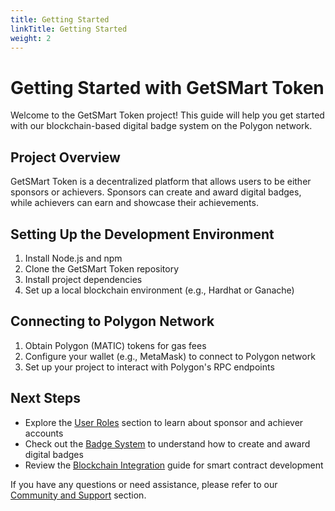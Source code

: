 ```yaml
---
title: Getting Started
linkTitle: Getting Started
weight: 2
---
```


# Getting Started with GetSMart Token

Welcome to the GetSMart Token project! This guide will help you get started with our blockchain-based digital badge system on the Polygon network.

## Project Overview

GetSMart Token is a decentralized platform that allows users to be either sponsors or achievers. Sponsors can create and award digital badges, while achievers can earn and showcase their achievements.

## Setting Up the Development Environment

1. Install Node.js and npm
2. Clone the GetSMart Token repository
3. Install project dependencies
4. Set up a local blockchain environment (e.g., Hardhat or Ganache)

## Connecting to Polygon Network

1. Obtain Polygon (MATIC) tokens for gas fees
2. Configure your wallet (e.g., MetaMask) to connect to Polygon network
3. Set up your project to interact with Polygon's RPC endpoints

## Next Steps

- Explore the [User Roles](/user-roles) section to learn about sponsor and achiever accounts
- Check out the [Badge System](/badge-system) to understand how to create and award digital badges
- Review the [Blockchain Integration](/blockchain-integration) guide for smart contract development

If you have any questions or need assistance, please refer to our [Community and Support](/community-and-support) section.
